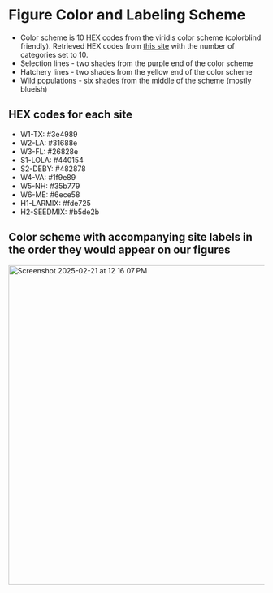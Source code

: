# Figure Color and Labeling Scheme
- Color scheme is 10 HEX codes from the viridis color scheme (colorblind friendly). Retrieved HEX codes from [this site](https://waldyrious.net/viridis-palette-generator/) with the number of categories set to 10.
- Selection lines - two shades from the purple end of the color scheme
- Hatchery lines - two shades from the yellow end of the color scheme
- Wild populations - six shades from the middle of the scheme (mostly blueish)

## HEX codes for each site
- W1-TX: #3e4989
- W2-LA: #31688e
- W3-FL: #26828e
- S1-LOLA: #440154
- S2-DEBY: #482878
- W4-VA: #1f9e89
- W5-NH: #35b779
- W6-ME: #6ece58
- H1-LARMIX: #fde725
- H2-SEEDMIX: #b5de2b

## Color scheme with accompanying site labels in the order they would appear on our figures
<img width="630" alt="Screenshot 2025-02-21 at 12 16 07 PM" src="https://github.com/user-attachments/assets/565266cd-7a35-4a9a-bc61-3549b5bf2e24" />
